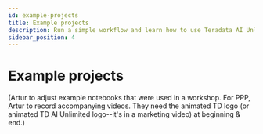 ```yaml
---
id: example-projects
title: Example projects
description: Run a simple workflow and learn how to use Teradata AI Unlimited.
sidebar_position: 4
---
```


# Example projects

(Artur to adjust example notebooks that were used in a workshop. For PPP, Artur to record accompanying videos. They need the animated TD logo (or animated TD AI Unlimited logo--it's in a marketing video) at beginning & end.)
